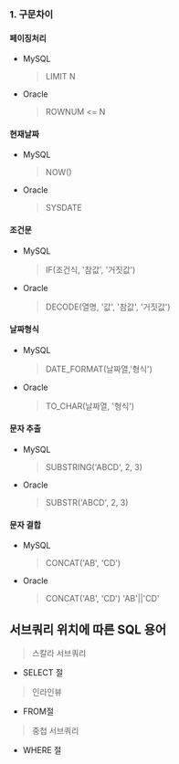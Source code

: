 ### 1. 구문차이

#### 페이징처리
  - MySQL
    > LIMIT N
  - Oracle
    > ROWNUM <= N

#### 현재날짜
  - MySQL
    > NOW()
  - Oracle
    > SYSDATE

#### 조건문
  - MySQL
    > IF(조건식, '참값', '거짓값')
  - Oracle
    > DECODE(열명, '값', '참값', '거짓값')

#### 날짜형식
  - MySQL
    > DATE_FORMAT(날짜열,'형식')
  - Oracle
    > TO_CHAR(날짜열, '형식')

#### 문자 추출
  - MySQL
    > SUBSTRING('ABCD', 2, 3)
  - Oracle
    > SUBSTR('ABCD', 2, 3)

#### 문자 결합
  - MySQL
    > CONCAT('AB', 'CD')
  - Oracle
    > CONCAT('AB', 'CD')
    > 'AB'||'CD'

## 서브쿼리 위치에 따른 SQL 용어
> 스칼라 서브쿼리
- SELECT 절
> 인라인뷰
- FROM절
> 중첩 서브쿼리
- WHERE 절

